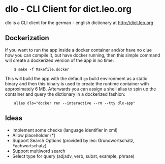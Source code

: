 # dlo - CLI Client for dict.leo.org

dlo is a CLI client for the german - english dictionary at http://dict.leo.org

## Dockerization

If you want to run the app inside a docker container and/or have no clue
how you can compile it, but have docker running, then this simple command
will create a dockerized version of the app in no time:

        $ make -f Makefile.docker

This will build the app with the default `go` build environment as a static
binary and then this binary is used to create the runtime container with
approximately 6 MB. Afterwards you can assign a shell alias to spin up
the container and query the dictionary in a dockerized fashion:

        alias dlo="docker run --interactive --rm --tty dlo-app"

## Ideas 

* Implement some checks (language identifier in xml)
* Allow placeholder (*)
* Support Search Options (provided by leo: Grundwortschatz, Fachwortschatz)
* Support multiword search
* Select type for query (adjadv, verb, subst, example, phrase)

